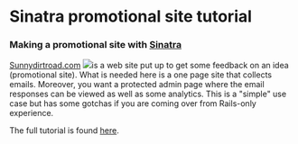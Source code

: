 # Sinatra promotional site tutorial 

### Making a promotional site with <a href="http://www.sinatrarb.com/" target="_blank">Sinatra</a>
<a href="http://sunnydirtroad.com" target="_blank">Sunnydirtroad.com</a> <span class="flowing-img"><img src="/images/sunny-site-thumb.png" /></span>is a web site put up to get some feedback on an idea (promotional site). What is needed here is a one page site that collects emails. Moreover, you want a protected admin page where the email responses can be viewed as well as some analytics. This is a "simple" use case but has some gotchas if you are coming over from Rails-only experience.

The full tutorial is found <a href="http://minimul.com/sunnydirtroad-ruby-sinatra-tutorial.html" target="_blank">here</a>.
